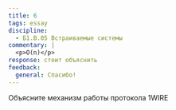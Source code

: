 ```yaml
---
title: 6
tags: essay
discipline:
  - Б1.В.05 Встраиваемые системы
commentary: |
  <p>O(n)</p>
response: стоит объяснить
feedback:
  general: Cпасибо!
---
```


Объясните механизм работы протокола 1WIRE